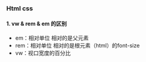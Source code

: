 ### Html css

#### 1. vw & rem & em 的区别

* em：相对单位 相对的是父元素
* rem：相对单位 相对的是根元素（html）的font-size
* vw：视口宽度的百分比
